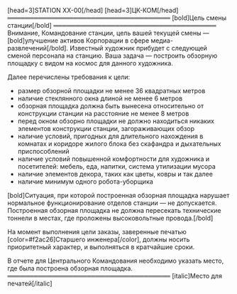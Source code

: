 [head=3]STATION XX-00[/head]
[head=3]ЦК-КОМ[/head]
═════════════════════════════════════
[bold]Цель смены станции[/bold]
═════════════════════════════════════
Внимание, Командование станции, цель вашей текущей смены — [bold]улучшение активов Корпорации в сфере медиа-развлечений[/bold]. Известный художник прибудет с следующей сменой персонала на станцию. Ваша задача — построить обзорную площадку с видом на космос для данного художника.

Далее перечислены требования к цели:
- размер обзорной площадки не менее 36 квадратных метров
- наличие стеклянного окна длиной не менее 6 метров
- обзорная площадка должна быть вынесена относительно от конструкции станции на расстояние не менее 8 метров
- перед окном обзорно площадки не должно находиться никаких элементов конструкции станции, загораживающих обзор
- наличие условий, пригодных для длительного нахождения в комнатах и коридоре жилого блока без скафандра и дыхательных приспособлений
- наличие условий повышенной комфортности для художника и посетителей: мебель, еда, напитки, система утилизации мусора
- наличие элементов декора, таких как цветы, ковры и так далее
- наличие минимум одного робота-уборщика

[bold]Ситуация, при которой построенная обзорная площадка нарушает нормальное функционирование отделов станции — не допускается. Построенная обзорная площадка не должна пересекать технические тоннели в местах, где проложены высоковольтные провода.[/bold]

На момент выполнения цели заказы, заверенные печатью [color=#f2ac26]Старшего инженера[/color], должны носить приоритетный характер, и выполняться в кратчайшие сроки.

В отчете для Центрального Командования необходимо указать место, где была построена обзорная площадка.
═════════════════════════════════════
[italic]Место для печатей[/italic]
